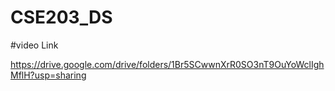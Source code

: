 # CSE203_DS
#video Link

 https://drive.google.com/drive/folders/1Br5SCwwnXrR0SO3nT9OuYoWclIghMflH?usp=sharing

